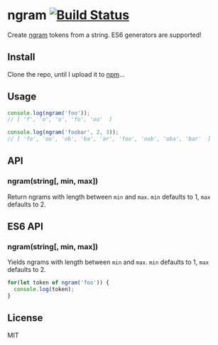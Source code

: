 # ngram [![Build Status](https://travis-ci.org/madbence/node-ngram.svg)](https://travis-ci.org/madbence/node-ngram)

Create [ngram](http://en.wikipedia.org/wiki/N-gram) tokens from a string. ES6 generators are supported!

## Install

Clone the repo, until I upload it to [npm](http://npmjs.org)...

## Usage

```js
console.log(ngram('foo'));
// [ 'f', 'o', 'o', 'fo', 'oo'  ]

console.log(ngram('foobar', 2, 3));
// [ 'fo', 'oo', 'ob', 'ba', 'ar', 'foo', 'oob', 'oba', 'bar'  ]
```

## API

### ngram(string[, min, max])

Return ngrams with length between `min` and `max`.
`min` defaults to 1, `max` defaults to 2.

## ES6 API

### ngram(string[, min, max])

Yields ngrams with length between `min` and `max`.
`min` defaults to 1, `max` defaults to 2.

```js
for(let token of ngram('foo')) {
  console.log(token);
}
```

## License

MIT
